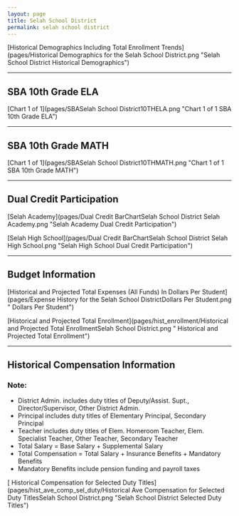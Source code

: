```yaml
---
layout: page
title: Selah School District
permalink: selah school district
---
```



[Historical Demographics Including Total Enrollment Trends](pages/Historical Demographics for the Selah School District.png "Selah School District Historical Demographics")

___

## SBA 10th Grade ELA

[Chart 1 of 1](pages/SBASelah School District10THELA.png "Chart 1 of 1 SBA 10th Grade ELA")


___

## SBA 10th Grade MATH

[Chart 1 of 1](pages/SBASelah School District10THMATH.png "Chart 1 of 1 SBA 10th Grade MATH")


___

## Dual Credit Participation

[Selah Academy](pages/Dual Credit BarChartSelah School District Selah Academy.png "Selah Academy Dual Credit Participation")

[Selah High School](pages/Dual Credit BarChartSelah School District Selah High School.png "Selah High School Dual Credit Participation")


___

## Budget Information

[Historical and Projected Total Expenses (All Funds) In Dollars Per Student](pages/Expense History for the Selah School DistrictDollars Per Student.png " Dollars Per Student")

[Historical and Projected Total Enrollment](pages/hist_enrollment/Historical and Projected Total EnrollmentSelah School District.png " Historical and Projected Total Enrollment")


___

## Historical Compensation Information
### Note:
- District Admin. includes duty titles of Deputy/Assist. Supt., Director/Supervisor, Other District Admin.
- Principal includes duty titles of Elementary Principal, Secondary Principal
- Teacher includes duty titles of Elem. Homeroom Teacher, Elem. Specialist Teacher, Other Teacher, Secondary Teacher
- Total Salary = Base Salary + Supplemental Salary
- Total Compensation = Total Salary + Insurance Benefits + Mandatory Benefits
- Mandatory Benefits include pension funding and payroll taxes

[ Historical Compensation for Selected Duty Titles](pages/hist_ave_comp_sel_duty/Historical Ave Compensation for Selected Duty TitlesSelah School District.png "Selah School District Selected Duty Titles")

